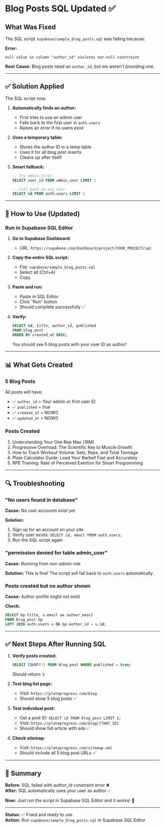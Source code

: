 # Blog Posts SQL Updated ✅

## What Was Fixed

The SQL script `supabase/sample_blog_posts.sql` was failing because:

**Error:**
```
null value in column "author_id" violates not-null constraint
```

**Root Cause:** Blog posts need an `author_id`, but we weren't providing one.

---

## ✅ Solution Applied

The SQL script now:

1. **Automatically finds an author:**
   - First tries to use an admin user
   - Falls back to the first user in `auth.users`
   - Raises an error if no users exist

2. **Uses a temporary table:**
   - Stores the author ID in a temp table
   - Uses it for all blog post inserts
   - Cleans up after itself

3. **Smart fallback:**
   ```sql
   -- Try admin first
   SELECT user_id FROM admin_user LIMIT 1
   
   -- Fall back to any user
   SELECT id FROM auth.users LIMIT 1
   ```

---

## 🚀 How to Use (Updated)

### Run in Supabase SQL Editor

1. **Go to Supabase Dashboard:**
   - URL: `https://supabase.com/dashboard/project/YOUR_PROJECT/sql`

2. **Copy the entire SQL script:**
   - File: `supabase/sample_blog_posts.sql`
   - Select all (Ctrl+A)
   - Copy

3. **Paste and run:**
   - Paste in SQL Editor
   - Click "Run" button
   - Should complete successfully ✅

4. **Verify:**
   ```sql
   SELECT id, title, author_id, published 
   FROM blog_post 
   ORDER BY created_at DESC;
   ```
   
   You should see 5 blog posts with your user ID as author!

---

## 📊 What Gets Created

### 5 Blog Posts

All posts will have:
- ✅ `author_id` = Your admin or first user ID
- ✅ `published` = true
- ✅ `created_at` = NOW()
- ✅ `updated_at` = NOW()

### Posts Created

1. Understanding Your One Rep Max (1RM)
2. Progressive Overload: The Scientific Key to Muscle Growth
3. How to Track Workout Volume: Sets, Reps, and Total Tonnage
4. Plate Calculator Guide: Load Your Barbell Fast and Accurately
5. RPE Training: Rate of Perceived Exertion for Smart Programming

---

## 🔍 Troubleshooting

### "No users found in database"

**Cause:** No user accounts exist yet

**Solution:**
1. Sign up for an account on your site
2. Verify user exists: `SELECT id, email FROM auth.users;`
3. Run the SQL script again

### "permission denied for table admin_user"

**Cause:** Running from non-admin role

**Solution:** This is fine! The script will fall back to `auth.users` automatically.

### Posts created but no author shown

**Cause:** Author profile might not exist

**Check:**
```sql
SELECT bp.title, u.email as author_email
FROM blog_post bp
LEFT JOIN auth.users u ON bp.author_id = u.id;
```

---

## ✅ Next Steps After Running SQL

1. **Verify posts created:**
   ```sql
   SELECT COUNT(*) FROM blog_post WHERE published = true;
   ```
   Should return: `5`

2. **Test blog list page:**
   - Visit: `https://plateprogress.com/blog`
   - Should show 5 blog posts ✅

3. **Test individual post:**
   - Get a post ID: `SELECT id FROM blog_post LIMIT 1;`
   - Visit: `https://plateprogress.com/blog/[THAT_ID]`
   - Should show full article with ads ✅

4. **Check sitemap:**
   - Visit: `https://plateprogress.com/sitemap.xml`
   - Should include all 5 blog post URLs ✅

---

## 🎯 Summary

**Before:** SQL failed with author_id constraint error ❌  
**After:** SQL automatically uses your user as author ✅

**Now:** Just run the script in Supabase SQL Editor and it works! 🚀

---

**Status:** ✅ Fixed and ready to use  
**Action:** Run `supabase/sample_blog_posts.sql` in Supabase SQL Editor

